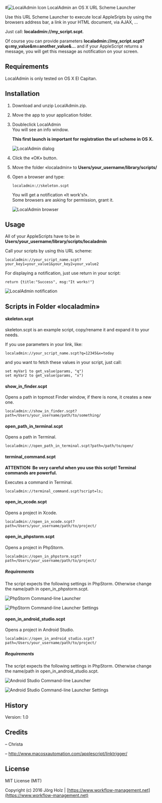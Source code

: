 #![LocalAdmin Icon](doc_images/icon_32x32.png) LocalAdmin an OS X URL Scheme Launcher

Use this URL Scheme Launcher to execute local AppleSripts by using the browsers address bar, a link in your HTML document, via AJAX, …

Just call: **localadmin://my_script.scpt**.

Of course you can provide parameters **localadmin://my_script.scpt?q=my_value&m=another_value&…** and if your AppleScript returns a message, you will get this message as notification on your screen.

## Requirements

LocalAdmin is only tested on OS X El Capitan.

## Installation

1. Download and unzip LocalAdmin.zip.

2. Move the app to your application folder.

3. Doubleclick LocalAdmin  
   You will see an info window.
   
   **This first launch is important for registration the url scheme in OS X.**  
   
   ![LocalAdmin dialog](doc_images/localadmin_app.png)  
   
4. Click the «OK» button.

5. Move the folder «localadmin» to **Users/your_username/library/scripts/**

6. Open a browser and type:
  
   ```
   localadmin://skeleton.scpt
   ```
   You will get a notification «It work's!».  
   Some browsers are asking for permission, grant it.
   
   ![LocalAdmin browser](doc_images/localadmin_browser.png)

## Usage

All of your AppleScripts have to be in **Users/your_username/library/scripts/localadmin**

Call your scripts by using this URL scheme:

```
localadmin://your_script_name.scpt?your_key1=your_value1&your_key2=your_value2
```

For displaying a notification, just use return in your script:

```
return {title:"Success", msg:"It works!"}
```

 ![LocalAdmin notification](doc_images/localadmin_notification.png)
 
## Scripts in Folder «localadmin»

#### skeleton.scpt

skeleton.scpt is an example script, copy/rename it and expand it to your needs.

If you use parameters in your link, like:

```
localadmin://your_script_name.scpt?q=12345&x=today
```

and you want to fetch these values in your script, just call:

```
set myVar1 to get_value(params, "q")
set myVar2 to get_value(params, "x")
```

#### show_in_finder.scpt

Opens a path in topmost Finder window, if there is none, it creates a new one.

```
localadmin://show_in_finder.scpt?path=/Users/your_username/path/to/something/
```

#### open_path_in_terminal.scpt

Opens a path in Terminal.


```
localadmin://open_path_in_terminal.scpt?path=/path/to/open/
```

#### terminal_command.scpt

**ATTENTION: Be very careful when you use this script! Terminal commands are powerful.** 

Executes a command in Terminal.

```
localadmin://terminal_command.scpt?script=ls;
```

#### open_in_xcode.scpt

Opens a project in Xcode.

```
localadmin://open_in_xcode.scpt?path=/Users/your_username/path/to/project/
```

#### open_in_phpstorm.scpt

Opens a project in PhpStorm.

```
localadmin://open_in_phpstorm.scpt?path=/Users/your_username/path/to/project/
```

##### Requirements

The script expects the following settings in PhpStorm. Otherwise change the name/path in open_in_phpstorm.scpt.

![PhpStorm Command-line Launcher](doc_images/phpstorm_1.png)

![PhpStorm Command-line Launcher Settings](doc_images/phpstorm_2.png)

#### open_in_android_studio.scpt

Opens a project in Android Studio.

```
localadmin://open_in_android_studio.scpt?path=/Users/your_username/path/to/project/
```

##### Requirements

The script expects the following settings in PhpStorm. Otherwise change the name/path in open_in_android_studio.scpt.

![Android Studio Command-line Launcher](doc_images/android_studio_1.png)

![Android Studio Command-line Launcher Settings](doc_images/android_studio_2.png)

## History

Version: 1.0

## Credits

– Christa

– http://www.macosxautomation.com/applescript/linktrigger/

## License

MIT License (MIT)

Copyright (c) 2016 Jörg Holz | [https://www.workflow-management.net](https://www.workflow-management.net)